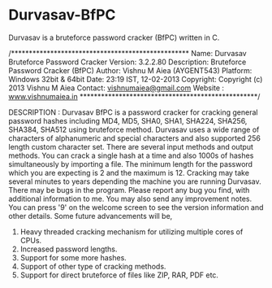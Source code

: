 # Durvasav-BfPC
Durvasav is a bruteforce password cracker (BfPC) written in C.


/**************************************************
  Name: Durvasav Bruteforce Password Cracker
  Version: 3.2.2.80
  Description: Bruteforce Password Cracker (BfPC)
  Author: Vishnu M Aiea (AYGENT543)
  Platform: Windows 32bit & 64bit
  Date: 23:19 IST, 12-02-2013 
  Copyright: Copyright (c) 2013 Vishnu M Aiea
  Contact: vishnumaiea@gmail.com
  Website : www.vishnumaiea.in
**************************************************/

DESCRIPTION : Durvasav BfPC is a password cracker for cracking general password hashes including MD4, MD5, SHA0, SHA1, SHA224, SHA256, SHA384, SHA512 using bruteforce method. Durvasav uses a wide range of characters of alphanumeric and special characters and also supported 256 length custom character set. There are several input methods and output methods. You can crack a single hash at a time and also 1000s of hashes simultaneously by importing a file. The minimum length for the password which you are expecting is 2 and the maximum is 12. Cracking may take several minutes to years depending the machine you are running Durvasav. There may be bugs in the program. Please report any bug you find, with additional information to me. You may also send any improvement notes. You can press '9' on the welcome screen to see the version information and other details. Some future advancements will be,

1. Heavy threaded cracking mechanism for utilizing multiple cores of CPUs.
2. Increased password lengths.
3. Support for some more hashes.
4. Support of other type of cracking methods.
5. Support for direct bruteforce of files like ZIP, RAR, PDF etc.

